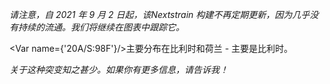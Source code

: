 _请注意，自 2021 年 9 月 2 日起，该Nextstrain 构建不再定期更新，因为几乎没有持续的流通。我们将继续在图表中跟踪它。_

<Var name={'20A/S:98F'}/>主要分布在比利时和荷兰 - 主要是比利时。

_关于这种突变知之甚少。如果你有更多信息，请告诉我！_

